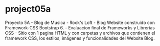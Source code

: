 # project05a
Proyecto 5A - Blog de Musica - Rock's Loft - Blog Website construido con Framework-CSS Bootstrap 6. - Evaluacion final de Frameworks y Librerias CSS - Sitio con 1 pagina HTML y con carpetas y archivos que contienen el framework CSS, los estilos, imágenes y funcionalidades del Website Blog.
